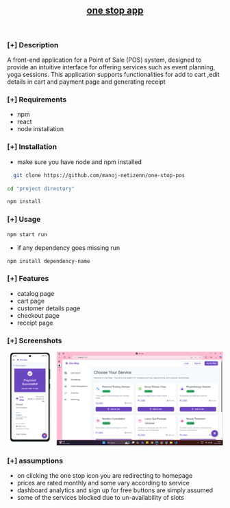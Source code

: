 <h2 align="center"><u>one stop app</u></h2>


<p align="center">
<br>
</p>

### [+] Description
A front-end application for a Point of Sale (POS) system, designed to provide an intuitive interface for offering services such as event planning, yoga sessions. This application supports functionalities for add to cart ,edit details in cart and payment page and generating receipt

### [+] Requirements
 - npm
 - react
 - node installation
   
### [+] Installation
 - make sure you have node and npm installed
``` bash
  git clone https://github.com/manoj-netizenn/one-stop-pos
```
```bash 
cd "project directory"
```
 ```bash
npm install
 ```


### [+] Usage

```bash 
npm start run
```
 - if any dependency goes missing run 
 ```bash 
 npm install dependency-name
 ```


### [+] Features
 - catalog page
 - cart page
 - customer details page
 - checkout page
 - receipt page


### [+] Screenshots
![screenshot](https://github.com/manoj-netizenn/one-stop-pos/blob/main/image.png)


### [+] assumptions
- on clicking the one stop icon you are redirecting to homepage
- prices are rated monthly and some vary according to service
- dashboard analytics and sign up for free buttons are simply assumed
- some of the services blocked due to un-availability of slots

